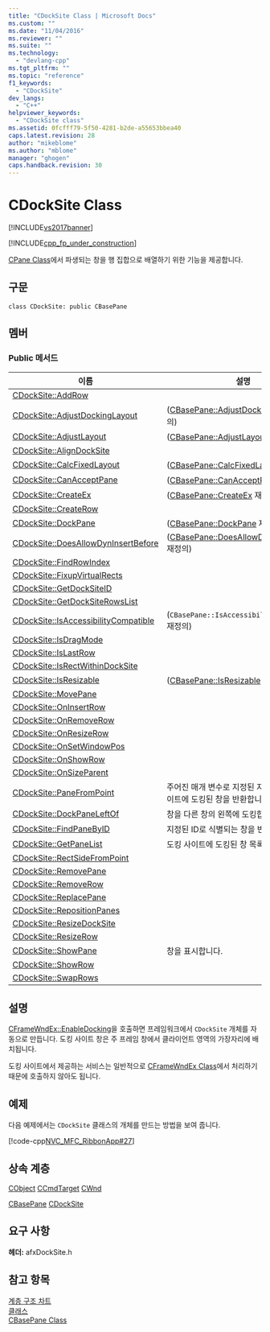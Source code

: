```yaml
---
title: "CDockSite Class | Microsoft Docs"
ms.custom: ""
ms.date: "11/04/2016"
ms.reviewer: ""
ms.suite: ""
ms.technology: 
  - "devlang-cpp"
ms.tgt_pltfrm: ""
ms.topic: "reference"
f1_keywords: 
  - "CDockSite"
dev_langs: 
  - "C++"
helpviewer_keywords: 
  - "CDockSite class"
ms.assetid: 0fcfff79-5f50-4281-b2de-a55653bbea40
caps.latest.revision: 28
author: "mikeblome"
ms.author: "mblome"
manager: "ghogen"
caps.handback.revision: 30
---
```

# CDockSite Class
[!INCLUDE[vs2017banner](../../assembler/inline/includes/vs2017banner.md)]

[!INCLUDE[cpp_fp_under_construction](../../mfc/reference/includes/cpp_fp_under_construction_md.md)]  
  
 [CPane Class](../../mfc/reference/cpane-class.md)에서 파생되는 창을 행 집합으로 배열하기 위한 기능을 제공합니다.  
  
## 구문  
  
```  
class CDockSite: public CBasePane  
```  
  
## 멤버  
  
### Public 메서드  
  
|이름|설명|  
|--------|--------|  
|[CDockSite::AddRow](../Topic/CDockSite::AddRow.md)||  
|[CDockSite::AdjustDockingLayout](../Topic/CDockSite::AdjustDockingLayout.md)|\([CBasePane::AdjustDockingLayout](../Topic/CBasePane::AdjustDockingLayout.md) 재정의\)|  
|[CDockSite::AdjustLayout](../Topic/CDockSite::AdjustLayout.md)|\([CBasePane::AdjustLayout](../Topic/CBasePane::AdjustLayout.md) 재정의\)|  
|[CDockSite::AlignDockSite](../Topic/CDockSite::AlignDockSite.md)||  
|[CDockSite::CalcFixedLayout](../Topic/CDockSite::CalcFixedLayout.md)|\([CBasePane::CalcFixedLayout](../Topic/CBasePane::CalcFixedLayout.md) 재정의\)|  
|[CDockSite::CanAcceptPane](../Topic/CDockSite::CanAcceptPane.md)|\([CBasePane::CanAcceptPane](../Topic/CBasePane::CanAcceptPane.md) 재정의\)|  
|[CDockSite::CreateEx](../Topic/CDockSite::CreateEx.md)|\([CBasePane::CreateEx](../Topic/CBasePane::CreateEx.md) 재정의\)|  
|[CDockSite::CreateRow](../Topic/CDockSite::CreateRow.md)||  
|[CDockSite::DockPane](../Topic/CDockSite::DockPane.md)|\([CBasePane::DockPane](../Topic/CBasePane::DockPane.md) 재정의\)|  
|[CDockSite::DoesAllowDynInsertBefore](../Topic/CDockSite::DoesAllowDynInsertBefore.md)|\([CBasePane::DoesAllowDynInsertBefore](../Topic/CBasePane::DoesAllowDynInsertBefore.md) 재정의\)|  
|[CDockSite::FindRowIndex](../Topic/CDockSite::FindRowIndex.md)||  
|[CDockSite::FixupVirtualRects](../Topic/CDockSite::FixupVirtualRects.md)||  
|[CDockSite::GetDockSiteID](../Topic/CDockSite::GetDockSiteID.md)||  
|[CDockSite::GetDockSiteRowsList](../Topic/CDockSite::GetDockSiteRowsList.md)||  
|[CDockSite::IsAccessibilityCompatible](../Topic/CDockSite::IsAccessibilityCompatible.md)|\(`CBasePane::IsAccessibilityCompatible` 재정의\)|  
|[CDockSite::IsDragMode](../Topic/CDockSite::IsDragMode.md)||  
|[CDockSite::IsLastRow](../Topic/CDockSite::IsLastRow.md)||  
|[CDockSite::IsRectWithinDockSite](../Topic/CDockSite::IsRectWithinDockSite.md)||  
|[CDockSite::IsResizable](../Topic/CDockSite::IsResizable.md)|\([CBasePane::IsResizable](../Topic/CBasePane::IsResizable.md) 재정의\)|  
|[CDockSite::MovePane](../Topic/CDockSite::MovePane.md)||  
|[CDockSite::OnInsertRow](../Topic/CDockSite::OnInsertRow.md)||  
|[CDockSite::OnRemoveRow](../Topic/CDockSite::OnRemoveRow.md)||  
|[CDockSite::OnResizeRow](../Topic/CDockSite::OnResizeRow.md)||  
|[CDockSite::OnSetWindowPos](../Topic/CDockSite::OnSetWindowPos.md)||  
|[CDockSite::OnShowRow](../Topic/CDockSite::OnShowRow.md)||  
|[CDockSite::OnSizeParent](../Topic/CDockSite::OnSizeParent.md)||  
|[CDockSite::PaneFromPoint](../Topic/CDockSite::PaneFromPoint.md)|주어진 매개 변수로 지정된 지점에서 도킹 사이트에 도킹된 창을 반환합니다.|  
|[CDockSite::DockPaneLeftOf](../Topic/CDockSite::DockPaneLeftOf.md)|창을 다른 창의 왼쪽에 도킹합니다.|  
|[CDockSite::FindPaneByID](../Topic/CDockSite::FindPaneByID.md)|지정된 ID로 식별되는 창을 반환합니다.|  
|[CDockSite::GetPaneList](../Topic/CDockSite::GetPaneList.md)|도킹 사이트에 도킹된 창 목록을 반환합니다.|  
|[CDockSite::RectSideFromPoint](../Topic/CDockSite::RectSideFromPoint.md)||  
|[CDockSite::RemovePane](../Topic/CDockSite::RemovePane.md)||  
|[CDockSite::RemoveRow](../Topic/CDockSite::RemoveRow.md)||  
|[CDockSite::ReplacePane](../Topic/CDockSite::ReplacePane.md)||  
|[CDockSite::RepositionPanes](../Topic/CDockSite::RepositionPanes.md)||  
|[CDockSite::ResizeDockSite](../Topic/CDockSite::ResizeDockSite.md)||  
|[CDockSite::ResizeRow](../Topic/CDockSite::ResizeRow.md)||  
|[CDockSite::ShowPane](../Topic/CDockSite::ShowPane.md)|창을 표시합니다.|  
|[CDockSite::ShowRow](../Topic/CDockSite::ShowRow.md)||  
|[CDockSite::SwapRows](../Topic/CDockSite::SwapRows.md)||  
  
## 설명  
 [CFrameWndEx::EnableDocking](../Topic/CFrameWndEx::EnableDocking.md)을 호출하면 프레임워크에서 `CDockSite` 개체를 자동으로 만듭니다.  도킹 사이트 창은 주 프레임 창에서 클라이언트 영역의 가장자리에 배치됩니다.  
  
 도킹 사이트에서 제공하는 서비스는 일반적으로 [CFrameWndEx Class](../../mfc/reference/cframewndex-class.md)에서 처리하기 때문에 호출하지 않아도 됩니다.  
  
## 예제  
 다음 예제에서는 `CDockSite` 클래스의 개체를 만드는 방법을 보여 줍니다.  
  
 [!code-cpp[NVC_MFC_RibbonApp#27](../../mfc/reference/codesnippet/CPP/cdocksite-class_1.cpp)]  
  
## 상속 계층  
 [CObject](../../mfc/reference/cobject-class.md) [CCmdTarget](../../mfc/reference/ccmdtarget-class.md) [CWnd](../../mfc/reference/cwnd-class.md)  
  
 [CBasePane](../../mfc/reference/cbasepane-class.md) [CDockSite](../../mfc/reference/cdocksite-class.md)  
  
## 요구 사항  
 **헤더:** afxDockSite.h  
  
## 참고 항목  
 [계층 구조 차트](../../mfc/hierarchy-chart.md)   
 [클래스](../../mfc/reference/mfc-classes.md)   
 [CBasePane Class](../../mfc/reference/cbasepane-class.md)